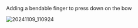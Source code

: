 Adding a bendable finger to press down on the bow


![20241109_110924](https://github.com/user-attachments/assets/3a33f8ac-eb4f-4817-83a4-ca99fccc9928)
